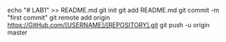 echo "# LAB1" >> README.md
git init
git add README.md
git commit -m "first commit"
git remote add origin https://GitHub.com/[USERNAME]/[REPOSITORY].git
git push -u origin master
